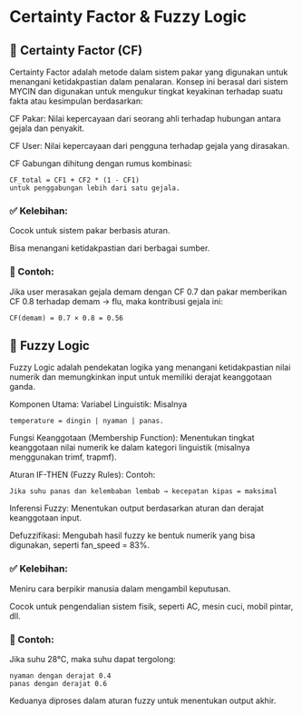 # Certainty Factor & Fuzzy Logic
## 🔹 Certainty Factor (CF)
Certainty Factor adalah metode dalam sistem pakar yang digunakan untuk menangani ketidakpastian dalam penalaran. Konsep ini berasal dari sistem MYCIN dan digunakan untuk mengukur tingkat keyakinan terhadap suatu fakta atau kesimpulan berdasarkan:

CF Pakar: Nilai kepercayaan dari seorang ahli terhadap hubungan antara gejala dan penyakit.

CF User: Nilai kepercayaan dari pengguna terhadap gejala yang dirasakan.

CF Gabungan dihitung dengan rumus kombinasi:
```
CF_total = CF1 + CF2 * (1 - CF1)
untuk penggabungan lebih dari satu gejala.
```
### ✅ Kelebihan:
Cocok untuk sistem pakar berbasis aturan.

Bisa menangani ketidakpastian dari berbagai sumber.

### 📌 Contoh:
Jika user merasakan gejala demam dengan CF 0.7 dan pakar memberikan CF 0.8 terhadap demam → flu, maka kontribusi gejala ini:
```
CF(demam) = 0.7 × 0.8 = 0.56
```
## 🔹 Fuzzy Logic
Fuzzy Logic adalah pendekatan logika yang menangani ketidakpastian nilai numerik dan memungkinkan input untuk memiliki derajat keanggotaan ganda.

Komponen Utama:
Variabel Linguistik: Misalnya 
```
temperature = dingin | nyaman | panas.
```
Fungsi Keanggotaan (Membership Function): Menentukan tingkat keanggotaan nilai numerik ke dalam kategori linguistik (misalnya menggunakan trimf, trapmf).

Aturan IF-THEN (Fuzzy Rules): Contoh:
```
Jika suhu panas dan kelembaban lembab → kecepatan kipas = maksimal
```
Inferensi Fuzzy: Menentukan output berdasarkan aturan dan derajat keanggotaan input.

Defuzzifikasi: Mengubah hasil fuzzy ke bentuk numerik yang bisa digunakan, seperti fan_speed = 83%.

### ✅ Kelebihan:
Meniru cara berpikir manusia dalam mengambil keputusan.

Cocok untuk pengendalian sistem fisik, seperti AC, mesin cuci, mobil pintar, dll.

### 📌 Contoh:
Jika suhu 28°C, maka suhu dapat tergolong:
```
nyaman dengan derajat 0.4
panas dengan derajat 0.6
```
Keduanya diproses dalam aturan fuzzy untuk menentukan output akhir.

